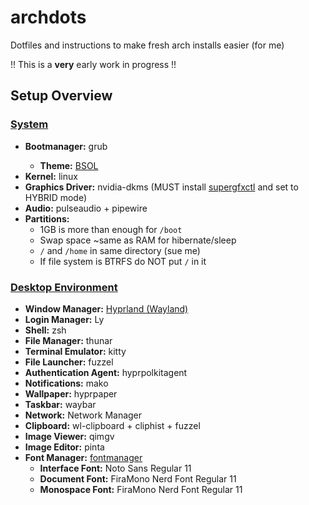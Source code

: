 # archdots
Dotfiles and instructions to make fresh arch installs easier (for me)

!! This is a <strong>very</strong> early work in progress !!

<h2>Setup Overview</h2>
  <h3 style="text-decoration: underline">System</h3>
    <ul>
      <li><strong>Bootmanager:</strong> grub</li>
        <ul>
          <li><strong>Theme:</strong> <a href="https://github.com/harishnkr/bsol">BSOL</a></li>
        </ul>
      <li><strong>Kernel:</strong> linux</li>
      <li><strong>Graphics Driver:</strong> nvidia-dkms (MUST install <a href="https://gitlab.com/asus-linux/supergfxctl">supergfxctl</a> and set to HYBRID mode)</li>
      <li><strong>Audio:</strong> pulseaudio + pipewire</li>
      <li>
      <strong>Partitions:</strong> 
      <ul>
        <li>1GB is more than enough for <code>/boot</code></li>
        <li>Swap space ~same as RAM for hibernate/sleep</li>
        <li><code>/</code> and <code>/home</code> in same directory (sue me)</li>
        <li>If file system is BTRFS do NOT put <code>/</code> in it</li>
      </ul>
    </ul>

  <h3 style="text-decoration: underline">Desktop Environment</h3>
    <ul>
    <li><strong>Window Manager:</strong> <a href="https://github.com/hyprwm/Hyprland">Hyprland (Wayland)</a></li>
    <li><strong>Login Manager:</strong> Ly</li>
    <li><strong>Shell:</strong> zsh</li>
    <li><strong>File Manager:</strong> thunar</li>
    <li><strong>Terminal Emulator:</strong> kitty</li>
    <li><strong>File Launcher:</strong> fuzzel</li>
    <li><strong>Authentication Agent:</strong> hyprpolkitagent</li>
    <li><strong>Notifications:</strong> mako</li>
    <li><strong>Wallpaper:</strong> hyprpaper</li>
    <li><strong>Taskbar:</strong> waybar</li>
    <li><strong>Network:</strong> Network Manager</li>
    <li><strong>Clipboard:</strong> wl-clipboard + cliphist + fuzzel</li>
    <li><strong>Image Viewer:</strong> qimgv</li>
    <li><strong>Image Editor:</strong> pinta</li>
    <li>
      <strong>Font Manager:</strong> <a href="https://github.com/FontManager/font-manager">fontmanager</a>
      <ul>
        <li><strong>Interface Font:</strong> Noto Sans Regular 11</li>
        <li><strong>Document Font:</strong> FiraMono Nerd Font Regular 11</li>
        <li><strong>Monospace Font:</strong> FiraMono Nerd Font Regular 11</li>
      </ul>
    </li>
    
